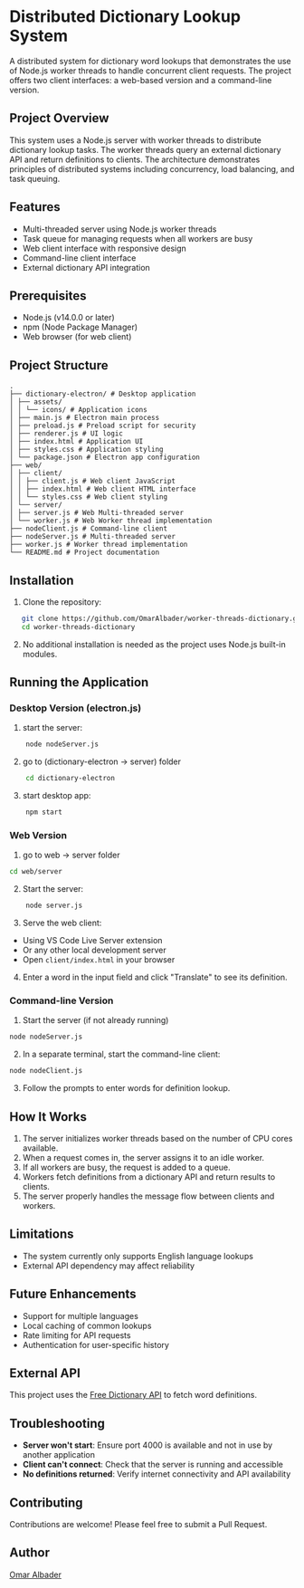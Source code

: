 # Distributed Dictionary Lookup System

A distributed system for dictionary word lookups that demonstrates the use of Node.js worker threads to handle concurrent client requests. The project offers two client interfaces: a web-based version and a command-line version.

## Project Overview

This system uses a Node.js server with worker threads to distribute dictionary lookup tasks. The worker threads query an external dictionary API and return definitions to clients. The architecture demonstrates principles of distributed systems including concurrency, load balancing, and task queuing.

## Features

- Multi-threaded server using Node.js worker threads
- Task queue for managing requests when all workers are busy
- Web client interface with responsive design
- Command-line client interface
- External dictionary API integration

## Prerequisites

- Node.js (v14.0.0 or later)
- npm (Node Package Manager)
- Web browser (for web client)

## Project Structure

```
.
├── dictionary-electron/ # Desktop application
│ ├── assets/
│ │ └── icons/ # Application icons
│ ├── main.js # Electron main process
│ ├── preload.js # Preload script for security
│ ├── renderer.js # UI logic
│ ├── index.html # Application UI
│ ├── styles.css # Application styling
│ └── package.json # Electron app configuration
├── web/
│ ├── client/
│ │ ├── client.js # Web client JavaScript
│ │ ├── index.html # Web client HTML interface
│ │ └── styles.css # Web client styling
│ └── server/
│ ├── server.js # Web Multi-threaded server
│ └── worker.js # Web Worker thread implementation
├── nodeClient.js # Command-line client
├── nodeServer.js # Multi-threaded server
├── worker.js # Worker thread implementation
└── README.md # Project documentation
```

## Installation

1. Clone the repository:

```bash
   git clone https://github.com/OmarAlbader/worker-threads-dictionary.git
   cd worker-threads-dictionary
```

2. No additional installation is needed as the project uses Node.js built-in modules.

## Running the Application

### Desktop Version (electron.js)

1. start the server:

```bash
    node nodeServer.js
```

2. go to (dictionary-electron -> server) folder

```bash
    cd dictionary-electron
```

3. start desktop app:

```bash
    npm start
```

### Web Version

1. go to web -> server folder

```bash
cd web/server
```

2. Start the server:

```bash
    node server.js
```

3. Serve the web client:

- Using VS Code Live Server extension
- Or any other local development server
- Open `client/index.html` in your browser

4. Enter a word in the input field and click "Translate" to see its definition.

### Command-line Version

1. Start the server (if not already running)

```bash
node nodeServer.js
```

2. In a separate terminal, start the command-line client:

```bash
node nodeClient.js
```

3. Follow the prompts to enter words for definition lookup.

## How It Works

1. The server initializes worker threads based on the number of CPU cores available.
2. When a request comes in, the server assigns it to an idle worker.
3. If all workers are busy, the request is added to a queue.
4. Workers fetch definitions from a dictionary API and return results to clients.
5. The server properly handles the message flow between clients and workers.

## Limitations

- The system currently only supports English language lookups
- External API dependency may affect reliability

## Future Enhancements

- Support for multiple languages
- Local caching of common lookups
- Rate limiting for API requests
- Authentication for user-specific history

## External API

This project uses the [Free Dictionary API](https://dictionaryapi.dev/) to fetch word definitions.

## Troubleshooting

- **Server won't start**: Ensure port 4000 is available and not in use by another application
- **Client can't connect**: Check that the server is running and accessible
- **No definitions returned**: Verify internet connectivity and API availability

## Contributing

Contributions are welcome! Please feel free to submit a Pull Request.

## Author

[Omar Albader](https://github.com/OmarAlbader)
